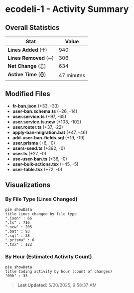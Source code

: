 # ecodeli-1 - Activity Summary 

## Overall Statistics

| Stat                   | Value                                                             |
| ---------------------- | ----------------------------------------------------------------- |
| **Lines Added** (➕)   | 940                                          |
| **Lines Removed** (➖) | 306                                        |
| **Net Change** (↕)    | 634                |
| **Active Time** (⌚)   | 47 minutes |


## Modified Files
- **fr-ban.json** (+33, -33)
- **user-ban.schema.ts** (+26, -14)
- **user.service.ts** (+97, -65)
- **user.service.ts.new** (+103, -102)
- **user.router.ts** (+37, -22)
- **apply-ban-migration.bat** (+47, -46)
- **add-user-ban-fields.sql** (+19, -19)
- **user.prisma** (+6, -0)
- **users-seed.ts** (+392, -0)
- **user.ts** (+27, -0)
- **use-user-ban.ts** (+36, -0)
- **user-bulk-actions.tsx** (+45, -5)
- **user-table.tsx** (+72, -0)

## Visualizations

### By File Type (Lines Changed)

```mermaid
pie showData
title Lines changed by file type
".json" : 66
".ts" : 716
".new" : 205
".bat" : 93
".sql" : 38
".prisma" : 6
".tsx" : 122
```

### By Hour (Estimated Activity Count)

```mermaid
pie showData
title Coding activity by hour (count of changes)
"09h" : 33
```


> **Last Updated:** 5/20/2025, 9:58:37 AM